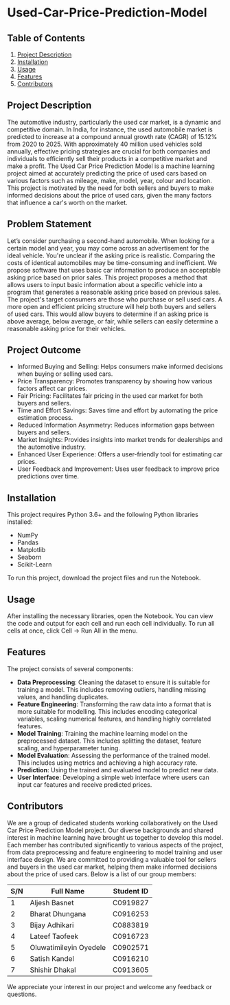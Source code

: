 # Used-Car-Price-Prediction-Model

## Table of Contents
1. [Project Description](#project-description)
2. [Installation](#installation)
3. [Usage](#usage)
4. [Features](#features)
5. [Contributors](#contributors)

## Project Description
The automotive industry, particularly the used car market, is a dynamic and competitive domain. In India, for instance, the used automobile market is predicted to increase at a compound annual growth rate (CAGR) of 15.12% from 2020 to 2025. With approximately 40 million used vehicles sold annually, effective pricing strategies are crucial for both companies and individuals to efficiently sell their products in a competitive market and make a profit. The Used Car Price Prediction Model is a machine learning project aimed at accurately predicting the price of used cars based on various factors such as mileage, make, model, year, colour and location. This project is motivated by the need for both sellers and buyers to make informed decisions about the price of used cars, given the many factors that influence a car's worth on the market.

## Problem Statement
Let’s consider purchasing a second-hand automobile. When looking for a certain model and year, you may come across an advertisement for the ideal vehicle. You're unclear if the asking price is realistic. Comparing the costs of identical automobiles may be time-consuming and inefficient. We propose software that uses basic car information to produce an acceptable asking price based on prior sales. This project proposes a method that allows users to input basic information about a specific vehicle into a program that generates a reasonable asking price based on previous sales. The project's target consumers are those who purchase or sell used cars. A more open and efficient pricing structure will help both buyers and sellers of used cars. This would allow buyers to determine if an asking price is above average, below average, or fair, while sellers can easily determine a reasonable asking price for their vehicles. 

## Project Outcome
- Informed Buying and Selling: Helps consumers make informed decisions when buying or selling used cars.
- Price Transparency: Promotes transparency by showing how various factors affect car prices.
- Fair Pricing: Facilitates fair pricing in the used car market for both buyers and sellers.
- Time and Effort Savings: Saves time and effort by automating the price estimation process.
- Reduced Information Asymmetry: Reduces information gaps between buyers and sellers.
- Market Insights: Provides insights into market trends for dealerships and the automotive industry.
- Enhanced User Experience: Offers a user-friendly tool for estimating car prices.
- User Feedback and Improvement: Uses user feedback to improve price predictions over time.

## Installation
This project requires Python 3.6+ and the following Python libraries installed:

- NumPy
- Pandas
- Matplotlib
- Seaborn
- Scikit-Learn

To run this project, download the project files and run the Notebook.

## Usage
After installing the necessary libraries, open the Notebook. You can view the code and output for each cell and run each cell individually. To run all cells at once, click Cell -> Run All in the menu.

## Features
The project consists of several components:

- **Data Preprocessing**: Cleaning the dataset to ensure it is suitable for training a model. This includes removing outliers, handling missing values, and handling duplicates.
- **Feature Engineering**: Transforming the raw data into a format that is more suitable for modelling. This includes encoding categorical variables, scaling numerical features, and handling highly correlated features.
- **Model Training**: Training the machine learning model on the preprocessed dataset. This includes splitting the dataset, feature scaling, and hyperparameter tuning.
- **Model Evaluation**: Assessing the performance of the trained model. This includes using metrics and achieving a high accuracy rate.
- **Prediction**: Using the trained and evaluated model to predict new data.
- **User Interface**: Developing a simple web interface where users can input car features and receive predicted prices.

## Contributors
We are a group of dedicated students working collaboratively on the Used Car Price Prediction Model project. Our diverse backgrounds and shared interest in machine learning have brought us together to develop this model. Each member has contributed significantly to various aspects of the project, from data preprocessing and feature engineering to model training and user interface design. We are committed to providing a valuable tool for sellers and buyers in the used car market, helping them make informed decisions about the price of used cars. Below is a list of our group members:

| S/N | Full Name | Student ID |
| --- | --------- | ---------- |
| 1 | Aljesh Basnet | C0919827 |
| 2 | Bharat Dhungana | C0916253 |
| 3 | Bijay Adhikari | C0883819 |
| 4 | Lateef Taofeek | C0916723 |
| 5 | Oluwatimileyin Oyedele | C0902571 |
| 6 | Satish Kandel | C0916210 |
| 7 | Shishir Dhakal | C0913605 |

We appreciate your interest in our project and welcome any feedback or questions.
